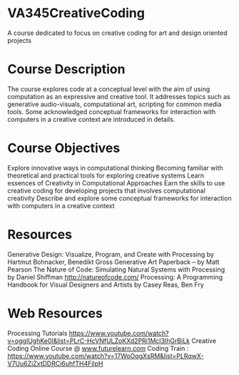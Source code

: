 # VA345CreativeCoding
A course dedicated to focus on creative coding for art and design oriented projects

# Course Description
The course explores code at a conceptual level with the aim of using computation as an expressive and creative tool. It addresses topics such as generative audio-visuals, computational art, scripting for common media tools. Some acknowledged conceptual frameworks for interaction with computers in a creative context are introduced in details.

# Course Objectives 
Explore innovative ways in computational thinking
Becoming familiar with theoretical and practical tools for exploring creative systems
Learn essences of Creativity in Computational Approaches
Earn the skills to use creative coding for developing projects that involves computational creativity
Describe and explore some conceptual frameworks for interaction with computers in a creative context

# Resources 	
Generative Design: Visualize, Program, and Create with Processing by Hartmut Bohnacker, Benedikt Gross
Generative Art Paperback – by Matt Pearson
The Nature of Code: Simulating Natural Systems with Processing by Daniel Shiffman http://natureofcode.com/
Processing: A Programming Handbook for Visual Designers and Artists by Casey Reas, Ben Fry

# Web Resources 
Processing Tutorials https://www.youtube.com/watch?v=oggIUghKe0I&list=PLrC-HcVNfULZoKXd2PRi1Mcl3IhGrBiLk
Creative Coding Online Course @ www.futurelearn.com
Coding Train : https://www.youtube.com/watch?v=17WoOqgXsRM&list=PLRqwX-V7Uu6ZiZxtDDRCi6uhfTH4FilpH

